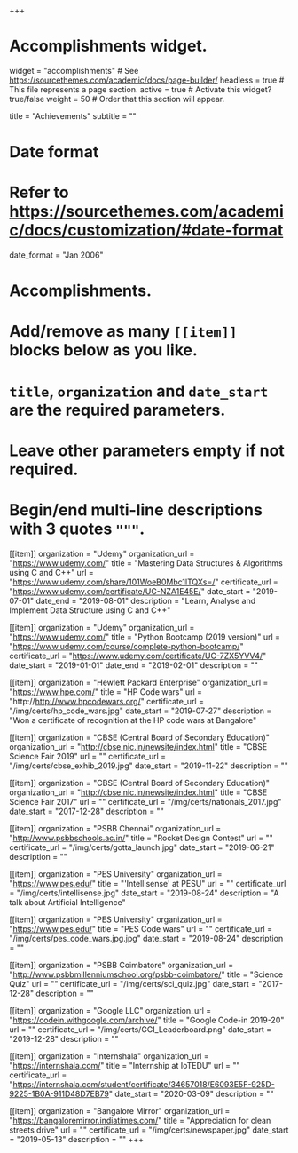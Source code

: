 +++
# Accomplishments widget.
widget = "accomplishments"  # See https://sourcethemes.com/academic/docs/page-builder/
headless = true  # This file represents a page section.
active = true  # Activate this widget? true/false
weight = 50  # Order that this section will appear.

title = "Achievements"
subtitle = ""

# Date format
#   Refer to https://sourcethemes.com/academic/docs/customization/#date-format
date_format = "Jan 2006"

# Accomplishments.
#   Add/remove as many `[[item]]` blocks below as you like.
#   `title`, `organization` and `date_start` are the required parameters.
#   Leave other parameters empty if not required.
#   Begin/end multi-line descriptions with 3 quotes `"""`.

[[item]]
  organization = "Udemy"
  organization_url = "https://www.udemy.com/"
  title = "Mastering Data Structures & Algorithms using C and C++"
  url = "https://www.udemy.com/share/101WoeB0Mbc1lTQXs=/"
  certificate_url = "https://www.udemy.com/certificate/UC-NZA1E45E/"
  date_start = "2019-07-01"
  date_end = "2019-08-01"
  description = "Learn, Analyse and Implement Data Structure using C and C++"

[[item]]
  organization = "Udemy"
  organization_url = "https://www.udemy.com/"
  title = "Python Bootcamp (2019 version)"
  url = "https://www.udemy.com/course/complete-python-bootcamp/"
  certificate_url = "https://www.udemy.com/certificate/UC-7ZX5YVV4/"
  date_start = "2019-01-01"
  date_end = "2019-02-01"
  description = ""
  
[[item]]
  organization = "Hewlett Packard Enterprise"
  organization_url = "https://www.hpe.com/"
  title = "HP Code wars"
  url = "http://http://www.hpcodewars.org/"
  certificate_url = "/img/certs/hp_code_wars.jpg"
  date_start = "2019-07-27"
  description = "Won a certificate of recognition at the HP code wars at Bangalore"

[[item]]
  organization = "CBSE (Central Board of Secondary Education)"
  organization_url = "http://cbse.nic.in/newsite/index.html"
  title = "CBSE Science Fair 2019"
  url = ""
  certificate_url = "/img/certs/cbse_exhib_2019.jpg"
  date_start = "2019-11-22"
  description = ""

[[item]]
  organization = "CBSE (Central Board of Secondary Education)"
  organization_url = "http://cbse.nic.in/newsite/index.html"
  title = "CBSE Science Fair 2017"
  url = ""
  certificate_url = "/img/certs/nationals_2017.jpg"
  date_start = "2017-12-28"
  description = ""

[[item]]
  organization = "PSBB Chennai"
  organization_url = "http://www.psbbschools.ac.in/"
  title = "Rocket Design Contest"
  url = ""
  certificate_url = "/img/certs/gotta_launch.jpg"
  date_start = "2019-06-21"
  description = ""

[[item]]
  organization = "PES University"
  organization_url = "https://www.pes.edu/"
  title = "'Intellisense' at PESU"
  url = ""
  certificate_url = "/img/certs/intellisense.jpg"
  date_start = "2019-08-24"
  description = "A talk about Artificial Intelligence"
  
[[item]]
  organization = "PES University"
  organization_url = "https://www.pes.edu/"
  title = "PES Code wars"
  url = ""
  certificate_url = "/img/certs/pes_code_wars.jpg.jpg"
  date_start = "2019-08-24"
  description = ""

[[item]]
  organization = "PSBB Coimbatore"
  organization_url = "http://www.psbbmillenniumschool.org/psbb-coimbatore/"
  title = "Science Quiz"
  url = ""
  certificate_url = "/img/certs/sci_quiz.jpg"
  date_start = "2017-12-28"
  description = ""

[[item]]
  organization = "Google LLC"
  organization_url = "https://codein.withgoogle.com/archive/"
  title = "Google Code-in 2019-20"
  url = ""
  certificate_url = "/img/certs/GCI_Leaderboard.png"
  date_start = "2019-12-28"
  description = ""

[[item]]
  organization = "Internshala"
  organization_url = "https://internshala.com/"
  title = "Internship at IoTEDU"
  url = ""
  certificate_url = "https://internshala.com/student/certificate/34657018/E6093E5F-925D-9225-1B0A-911D48D7EB79"
  date_start = "2020-03-09"
  description = ""
  
[[item]]
  organization = "Bangalore Mirror"
  organization_url = "https://bangaloremirror.indiatimes.com/"
  title = "Appreciation for clean streets drive"
  url = ""
  certificate_url = "/img/certs/newspaper.jpg"
  date_start = "2019-05-13"
  description = ""
+++
